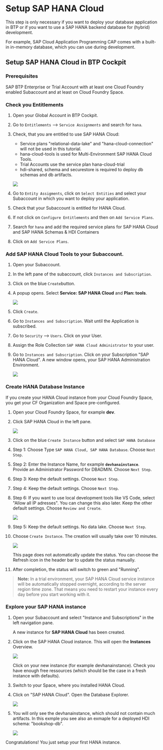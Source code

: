 # Setup SAP HANA Cloud 

This step is only necessary if you want to deploy your database application in BTP or if you want to use a SAP HANA backend database for (hybrid) development.

For example, SAP Cloud Application Programming CAP comes with a built-in in-memory database, which you can use during development.


## Setup SAP HANA Cloud in BTP Cockpit

### Prerequisites

SAP BTP Enterprise or Trial Account with at least one Cloud Foundry enabled Subaccount and at least on Cloud Foundry Space.

### Check you Entitlements

1. Open your Global Account in BTP Cockpit.

2. Go to `Entitlements` --> `Service Assignments` and search for `hana`.

3. Check, that you are entitled to use SAP HANA Cloud: 

   - Service plans "relational-data-lake" and "hana-cloud-connection" will not be used in this tutorial.
   - hana-cloud-tools is used for Multi-Environment SAP HANA Cloud Tools.
   - Trial Accounts use the service plan hana-cloud-trial
   - hdi-shared, schema and securestore is required to deploy db schemas and db artifacts.

   ![](images/hdbsetup/0_hanasetup_1_entitlements.png)

4. Go to `Entity Assigments`, click on `Select Entities` and select your Subaccount in which you want to deploy your application.

5. Check that your Subaccount is entitled for HANA Cloud. 

6. If not click on `Configure Entitlements` and then on `Add Service Plans`. 
   
7. Search for `hana` and add the required service plans for SAP HANA Cloud and SAP HANA Schemas & HDI Containers

8. Click on `Add Service Plans`.



### Add SAP HANA Cloud Tools to your Subaccount.

1. Open your Subaccount.

2. In the left pane of the subaccount, click `Instances and Subscription`.
   
3. Click on the blue `Create`button.

4. A popup opens. Select **Service: SAP HANA Cloud** and **Plan: tools**.

   ![](images/hdbsetup/0_hanasetup_2_tools.png)

5. Click `Create`.

6. Go to `Instances and Subscription`. Wait until the Application is subscribed.

7. Go to `Security` --> `Users`. Click on your User.

8. Assign the Role Collection `SAP HANA Cloud Administrator` to your user.

9. Go to `Instances and Subscription`. Click on your Subscription "SAP HANA Cloud". A new window opens, your SAP HANA Administration Environment.

   ![](images/hdbsetup/3_hana_admin.png)



### Create HANA Database Instance

If you create your HANA Cloud instance from your Cloud Foundry Space, you get your CF Organization and Space pre-configured.

1. Open your Cloud Foundry Space, for example **dev**. 

2. Click SAP HANA Cloud in the left pane.

   ![](images/hdbsetup/0_hanasetup_4_createinst.png)

2. Click on the blue `Create Instance` button and select `SAP HANA Database`

3. Step 1: Choose Type `SAP HANA Cloud, SAP HANA Database`. Choose `Next Step`.

4. Step 2: Enter the Instance Name, for example **`devhanainstance`**. <br>
   Provide an Administrator Password for DBADMIN. Choose `Next Step`.

5. Step 3: Keep the default settings. Choose `Next Step`.

6. Step 4: Keep the default settings. Choose `Next Step`.

7. Step 6: If you want to use local development tools like VS Code, select "Allow all IP adresses". You can change this also later. Keep the other default settings. Choose `Review and Create`.

   ![](images/hdbsetup/0_hanasetup_5_step5.png)

8. Step 5: Keep the default settings. No data lake. Choose `Next Step`.

9. Choose `Create Instance`. The creation will usually take over 10 minutes. 

   ![](images/hdbsetup/0_hanasetup_6_creating.png)

   This page does not automatically update the status. You can choose the Refresh icon in the header bar to update the status manually.

10. After completion, the status will switch to green and "Running".


> **Note:** In a trial environment, your SAP HANA Cloud service instance will be automatically stopped overnight, according to the server region time zone. That means you need to restart your instance every day before you start working with it.


### Explore your SAP HANA instance

1. Open your Subaccount and select "Instance and Subscriptions" in the left navigation pane.

   A new instance for **SAP HANA Cloud** has been created. 

3. Click on the SAP HANA Cloud instance. This will open the **Instances** Overview. <br>

   ![](images/hdbsetup/0_hanasetup_8_admin.png)
   
   Click on your new instance (for example devhanainstance). Check you have enough free ressources (which should be the case in a fresh instance with defaults).


4. Switch to your Space, where you installed HANA Cloud. <br>
   
5. Click on "SAP HANA Cloud". Open the Database Explorer.

   ![](images/hdbsetup/0_hanasetup_9_opendbexpl.png)

6. You will only see the devhanainstance, which should not contain much artifacts.
   In this exmple you see also an exmaple for a deployed HDI schema: "bookshop-db".

   ![](images/hdbsetup/0_hanasetup_10_dbexpl.png)


Congratulations! You just setup your first HANA instance.

